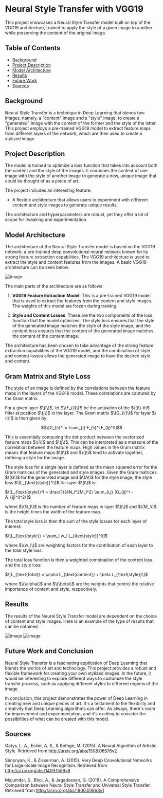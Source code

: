 # Neural Style Transfer with VGG19

This project showcases a Neural Style Transfer model built on top of the VGG19 architecture, trained to apply the style of a given image to another while preserving the content of the original image.

## Table of Contents

- [Background](#background)
- [Project Description](#project-description)
- [Model Architecture](#model-architecture)
- [Results](#results)
- [Future Work](#future-work)
- [Sources](#sources)

## Background

Neural Style Transfer is a technique in Deep Learning that blends two images, namely, a "content" image and a "style" image, to create a "generated" image with the content of the former and the style of the latter. This project employs a pre-trained VGG19 model to extract feature maps from different layers of the network, which are then used to create a stylized image.

## Project Description

The model is trained to optimize a loss function that takes into account both the content and the style of the images. It combines the content of one image with the style of another image to generate a new, unique image that could be thought of as a piece of art.

The project includes an interesting feature: 

- A flexible architecture that allows users to experiment with different content and style images to generate unique results. 

The architecture and hyperparameters are robust, yet they offer a lot of scope for tweaking and experimentation.

## Model Architecture

The architecture of the Neural Style Transfer model is based on the VGG19 network, a pre-trained deep convolutional neural network known for its strong feature extraction capabilities. The VGG19 architecture is used to extract the style and content features from the images. A basic VGG19 architecture can be seen below:

![image](https://github.com/DimensionDweller/Neural_Style_Transfer/assets/75709283/80a5db41-a5e9-463d-aef6-4abab0b2d576)



The main parts of the architecture are as follows:

1. **VGG19 Feature Extraction Model**: This is a pre-trained VGG19 model that is used to extract the features from the content and style images. The weights of this model are frozen during training.

2. **Style and Content Losses**: These are the two components of the loss function that the model optimizes. The style loss ensures that the style of the generated image matches the style of the style image, and the content loss ensures that the content of the generated image matches the content of the content image.

The architecture has been chosen to take advantage of the strong feature extraction capabilities of the VGG19 model, and the combination of style and content losses allows the generated image to have the desired style and content.

## Gram Matrix and Style Loss

The style of an image is defined by the correlations between the feature maps in the layers of the VGG19 model. These correlations are captured by the Gram matrix. 

For a given layer $\(l\)$, let $\(F_{li}\)$ be the activation of the $\(i\)-th$ filter at position $\(j\)$ in the layer. The Gram matrix $\(G_{li}\)$ for layer $\(l\)$ is then given by:

$$\[G_{li}^l = \sum_{j} F_{li}^l F_{lj}^l\]$$

This is essentially computing the dot product between the vectorized feature maps $\(i\)$ and $\(j\)$. This can be interpreted as a measure of the correlation between the feature maps. High values in the Gram matrix means that feature maps $\(i\)$ and $\(j\)$ tend to activate together, defining a style for the image.

The style loss for a single layer is defined as the mean squared error for the Gram matrices of the generated and style images. Given the Gram matrices $\(G\)$ for the generated image and $\(A\)$ for the style image, the style loss $\(L_{\text{style}}^l\)$ for layer $\(l\)$ is:

$\[L_{\text{style}}^l = \frac{1}{4N_l^2M_l^2} \sum_{i,j} (G_{ij}^l - A_{ij}^l)^2\]$

where $\(N_l\)$ is the number of feature maps in layer $\(l\)$ and $\(M_l\)$ is the height times the width of the feature map. 

The total style loss is then the sum of the style losses for each layer of interest:

$\[L_{\text{style}} = \sum_l w_l L_{\text{style}}^l\]$

where $\(w_l\)$ are weighting factors for the contribution of each layer to the total style loss.

The total loss function is then a weighted combination of the content loss and the style loss:

$\[L_{\text{total}} = \alpha L_{\text{content}} + \beta L_{\text{style}}\]$

where $\(\alpha\)$ and $\(\beta\)$ are the weights that control the relative importance of content and style, respectively.

## Results

The results of the Neural Style Transfer model are dependent on the choice of content and style images. Here is an example of the type of results that can be obtained:

![image](https://github.com/DimensionDweller/Neural_Style_Transfer/assets/75709283/b44bc6d9-878d-4c33-a96c-ca610d2afb76)
![image](https://github.com/DimensionDweller/Neural_Style_Transfer/assets/75709283/80c727f9-2a8b-4f6d-9fc1-65eaf857f670)



## Future Work and Conclusion

Neural Style Transfer is a fascinating application of Deep Learning that blends the worlds of art and technology. This project provides a robust and flexible framework for creating your own stylized images. In the future, it would be interesting to explore different ways to customize the style transfer process, such as applying different styles to different regions of the image.

In conclusion, this project demonstrates the power of Deep Learning in creating new and unique pieces of art. It's a testament to the flexibility and creativity that Deep Learning algorithms can offer. As always, there's room for improvement and experimentation, and it's exciting to consider the possibilities of what can be created with this model.

## Sources

Gatys, L. A., Ecker, A. S., & Bethge, M. (2015). A Neural Algorithm of Artistic Style. Retrieved from http://arxiv.org/abs/1508.06576v2

Simonyan, K., & Zisserman, A. (2015). Very Deep Convolutional Networks for Large-Scale Image Recognition. Retrieved from http://arxiv.org/abs/1409.1556v6

Majumdar, S., Bhoi, A., & Jagadeesan, G. (2018). A Comprehensive Comparison between Neural Style Transfer and Universal Style Transfer. Retrieved from http://arxiv.org/abs/1806.00868v1
